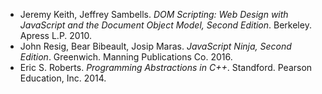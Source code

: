 - Jeremy Keith, Jeffrey Sambells. *DOM Scripting: Web Design with JavaScript and the Document Object Model, Second Edition*.  Berkeley. Apress L.P. 2010.
- John Resig, Bear Bibeault, Josip Maras. *JavaScript Ninja, Second Edition*. Greenwich. Manning Publications Co. 2016. 
- Eric S. Roberts. *Programming Abstractions in C++*. Standford. Pearson Education, Inc. 2014.